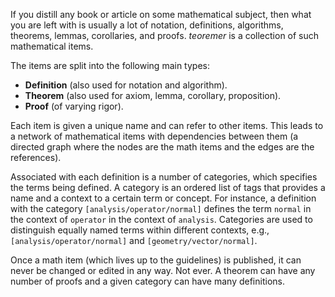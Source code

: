 If you distill any book or article on some mathematical subject, then what you are left with is usually a lot of notation, definitions, algorithms, theorems, lemmas, corollaries, and proofs. *teoremer* is a collection of such mathematical items.

The items are split into the following main types:
  * **Definition** (also used for notation and algorithm).
  * **Theorem** (also used for axiom, lemma, corollary, proposition).
  * **Proof** (of varying rigor).

Each item is given a unique name and can refer to other items. This leads to a network of mathematical items with dependencies between them (a directed graph where the nodes are the math items and the edges are the references).

Associated with each definition is a number of categories, which specifies the terms being defined. A category is an ordered list of tags that provides a name and a context to a certain term or concept. For instance, a definition with the category `[analysis/operator/normal]` defines the term `normal` in the context of `operator` in the context of `analysis`. Categories are used to distinguish equally named terms within different contexts, e.g., `[analysis/operator/normal]` and `[geometry/vector/normal]`.

Once a math item (which lives up to the guidelines) is published, it can never be changed or edited in any way. Not ever. A theorem can have any number of proofs and a given category can have many definitions. 

